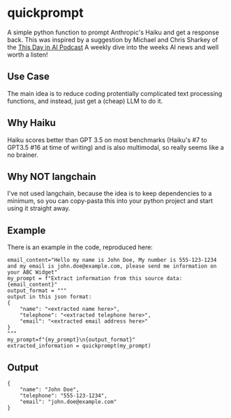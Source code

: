 # quickprompt
A simple python function to prompt Anthropic's Haiku and get a response back.
This was inspired by a suggestion by Michael and Chris Sharkey of the [This Day in AI Podcast](https://www.youtube.com/channel/UCwpNW6o_Kc13HQY5ol4rzsw) A weekly dive into the weeks AI news and well worth a listen!

## Use Case
The main idea is to reduce coding protentially complicated text processing functions, and instead, just get a (cheap) LLM
to do it.

## Why Haiku
Haiku scores better than GPT 3.5 on most benchmarks (Haiku's #7 to GPT3.5 #16 at time of writing) and is also multimodal, so really seems like a no brainer.

## Why NOT langchain
I've not used langchain, because the idea is to keep dependencies to a minimum, so you can copy-pasta this into your python project and start
using it straight away.

## Example
There is an example in the code, reproduced here:

```
email_content="Hello my name is John Doe, My number is 555-123-1234 and my email is john.doe@example.com, please send me information on your ABC Widget"
my_prompt = f"Extract information from this source data: {email_content}"
output_format = """
output in this json format:
{
    "name": "<extracted name here>",
    "telephone": "<extracted telephone here>",
    "email": "<extracted email address here>"
}
"""
my_prompt=f"{my_prompt}\n{output_format}"
extracted_information = quickprompt(my_prompt)
```

## Output
```
{
    "name": "John Doe",
    "telephone": "555-123-1234",
    "email": "john.doe@example.com"
}
```

